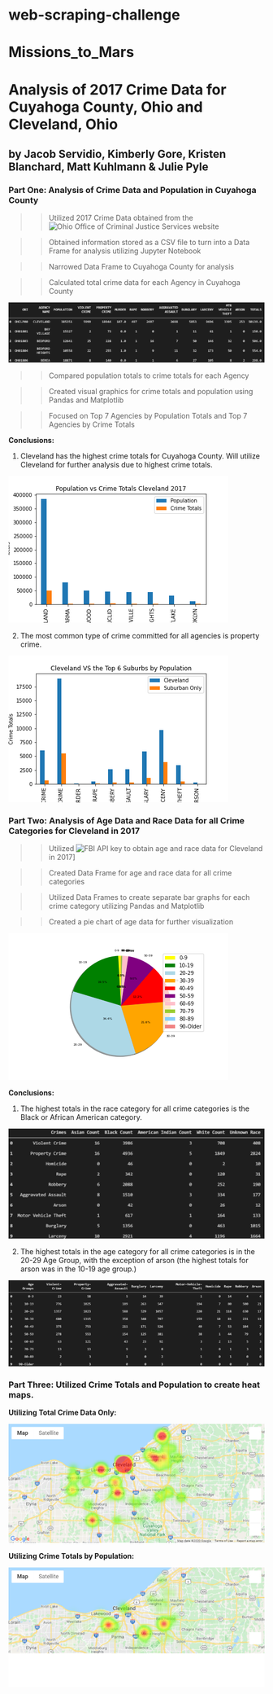 # web-scraping-challenge
# Missions_to_Mars

# Analysis of 2017 Crime Data for Cuyahoga County, Ohio and Cleveland, Ohio
## by Jacob Servidio, Kimberly Gore, Kristen Blanchard, Matt Kuhlmann & Julie Pyle

### Part One: Analysis of Crime Data and Population in Cuyahoga County

>> Utilized 2017 Crime Data obtained from the ![Ohio Office of Criminal Justice Services website](https://www.ocjs.ohio.gov/crime_stats_reports.stm#gsc.tab=0)

>> Obtained information stored as a CSV file to turn into a Data Frame for analysis utilizing Jupyter Notebook

>> Narrowed Data Frame to Cuyahoga County for analysis

>> Calculated total crime data for each Agency in Cuyahoga County

![](https://github.com/drjulie2105/Group_Project_1/blob/master/Crime_Cuyahoga/Output_Images/Crimes_per_County_df.PNG)

>> Compared population totals to crime totals for each Agency

>> Created visual graphics for crime totals and population using Pandas and Matplotlib

>> Focused on Top 7 Agencies by Population Totals and Top 7 Agencies by Crime Totals

**Conclusions:**

  1. Cleveland has the highest crime totals for Cuyahoga County.  Will utilize Cleveland for further analysis due to highest crime totals.
  
  ![](https://github.com/drjulie2105/Group_Project_1/blob/master/Crime_Cuyahoga/Output_Images/pop_totcrime_cleveland_2017_bar.png)

  2. The most common type of crime committed for all agencies is property crime. 
  
  ![](https://github.com/drjulie2105/Group_Project_1/blob/master/Crime_Cuyahoga/Output_Images/cle_vs_suburbs_2017_bar.png)



### Part Two: Analysis of Age Data and Race Data for all Crime Categories for Cleveland in 2017

>> Utilized ![FBI API key](https://crime-data-explorer.fr.cloud.gov/api) to obtain age and race data for Cleveland in 2017]

>> Created Data Frame for age and race data for all crime categories

>> Utilized Data Frames to create separate bar graphs for each crime category utilizing Pandas and Matplotlib

>> Created a pie chart of age data for further visualization

![](https://github.com/drjulie2105/Group_Project_1/blob/master/Crime_Cuyahoga/Output_Images/totcrimes_age_2017_pie.png)

**Conclusions:**

  1. The highest totals in the race category for all crime categories is the Black or African American category.
  
  ![](https://github.com/drjulie2105/Group_Project_1/blob/master/Crime_Cuyahoga/Output_Images/race_groups_df.PNG)

  2. The highest totals in the age category for all crime categories is in the 20-29 Age Group, with the exception of arson (the highest totals for arson was in the 
  10-19 age group.)

  ![](https://github.com/drjulie2105/Group_Project_1/blob/master/Crime_Cuyahoga/Output_Images/Age_Groups_df.PNG)



### Part Three: Utilized Crime Totals and Population to create heat maps.

**Utilizing Total Crime Data Only:**

![](https://github.com/drjulie2105/Group_Project_1/blob/master/Crime_Cuyahoga/Output_Images/totcrime_cuyahoga_2017_heatmap.png)

**Utilizing Crime Totals by Population:**

![](https://github.com/drjulie2105/Group_Project_1/blob/master/Crime_Cuyahoga/Output_Images/crime_by_pop_cuyahoga_2017_heatmap.png)

